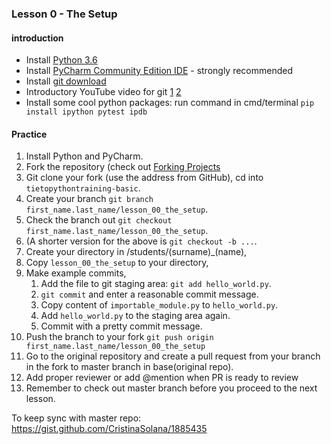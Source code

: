 ### Lesson 0 - The Setup
#### introduction
- Install [Python 3.6](https://www.python.org/downloads/release/python-364/)
- Install [PyCharm Community Edition IDE](https://www.jetbrains.com/pycharm/download/) - strongly recommended
- Install [git download](https://git-scm.com/downloads)
- Introductory YouTube video for git [1](https://www.youtube.com/watch?v=SWYqp7iY_Tc) [2](https://www.youtube.com/watch?v=FQsBmnZvBdc)
- Install some cool python packages: run command in cmd/terminal `pip install ipython pytest ipdb`

#### Practice
1. Install Python and PyCharm.
1. Fork the repository (check out [Forking Projects](https://guides.github.com/activities/forking/)
1. Git clone your fork (use the address from GitHub), cd into `tietopythontraining-basic`.
1. Create your branch `git branch first_name.last_name/lesson_00_the_setup`.
1. Check the branch out `git checkout first_name.last_name/lesson_00_the_setup`.
1. (A shorter version for the above is `git checkout -b ...`.
1. Create your directory in  /students/(surname)_(name),
1. Copy `lesson_00_the_setup` to your directory,
1. Make example commits,
    1. Add the file to git staging area: `git add hello_world.py`.
    1. `git commit` and enter a reasonable commit message.
    1. Copy content of `importable_module.py` to `hello_world.py`.
    1. Add `hello_world.py` to the staging area again.
    1. Commit with a pretty commit message.
1. Push the branch to your fork `git push origin first_name.last_name/lesson_00_the_setup`
1. Go to the original repository and create a pull request from your branch in the fork to master branch in base(original repo).
1. Add proper reviewer or add @mention when PR is ready to review
1. Remember to check out master branch before you proceed to the next lesson.

To keep sync with master repo:
https://gist.github.com/CristinaSolana/1885435
